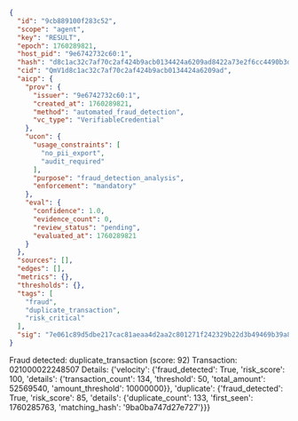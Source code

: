 ```json
{
  "id": "9cb889100f283c52",
  "scope": "agent",
  "key": "RESULT",
  "epoch": 1760289821,
  "host_pid": "9e6742732c60:1",
  "hash": "d8c1ac32c7af70c2af424b9acb0134424a6209ad8422a73e2f6cc4490b3db94f",
  "cid": "QmV1d8c1ac32c7af70c2af424b9acb0134424a6209ad",
  "aicp": {
    "prov": {
      "issuer": "9e6742732c60:1",
      "created_at": 1760289821,
      "method": "automated_fraud_detection",
      "vc_type": "VerifiableCredential"
    },
    "ucon": {
      "usage_constraints": [
        "no_pii_export",
        "audit_required"
      ],
      "purpose": "fraud_detection_analysis",
      "enforcement": "mandatory"
    },
    "eval": {
      "confidence": 1.0,
      "evidence_count": 0,
      "review_status": "pending",
      "evaluated_at": 1760289821
    }
  },
  "sources": [],
  "edges": [],
  "metrics": {},
  "thresholds": {},
  "tags": [
    "fraud",
    "duplicate_transaction",
    "risk_critical"
  ],
  "sig": "7e061c89d5dbe217cac81aeaa4d2aa2c801271f242329b22d3b49469b39a885b"
}
```

Fraud detected: duplicate_transaction (score: 92)
Transaction: 021000022248507
Details: {'velocity': {'fraud_detected': True, 'risk_score': 100, 'details': {'transaction_count': 134, 'threshold': 50, 'total_amount': 52569540, 'amount_threshold': 10000000}}, 'duplicate': {'fraud_detected': True, 'risk_score': 85, 'details': {'duplicate_count': 133, 'first_seen': 1760285763, 'matching_hash': '9ba0ba747d27e727'}}}